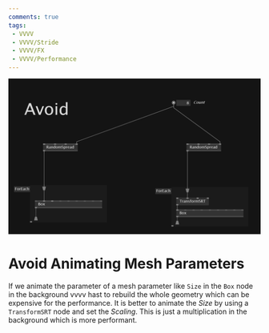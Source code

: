 ```yaml
---
comments: true
tags:
 - VVVV
 - VVVV/Stride
 - VVVV/FX
 - VVVV/Performance
---
```


![Avoid Animating Mesh Parameters](../img/AvoidAnimatingMeshParameters.png)

# Avoid Animating Mesh Parameters

If we animate the parameter of a mesh parameter like `Size` in the `Box` node in the background vvvv hast to rebuild the whole geometry which can be expensive for the performance.  It is better to animate the *Size* by using a `TransformSRT` node and set the *Scaling*. This is just a multiplication in the background which is more performant.